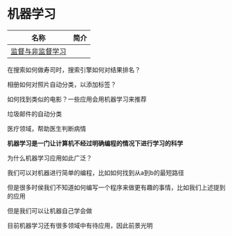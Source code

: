 # 机器学习

| 名称 | 简介 |
| - | - |
| [监督与非监督学习](Unit1.md) | |

在搜索如何做寿司时，搜索引擎如何对结果排名？

相册如何对照片自动分类，以添加标签？

如何找到类似的电影？一些应用会用机器学习来推荐

垃圾邮件的自动分类

医疗领域，帮助医生判断病情

**机器学习是一门让计算机不经过明确编程的情况下进行学习的科学**


为什么机器学习应用如此广泛？

我们可以对机器进行简单的编程，比如如何找到从a到b的最短路径

但是很多时侯我们不知道如何编写一个程序来做更有趣的事情，比如我们上述提到的应用

但是我们可以让机器自己学会做

目前机器学习还有很多领域中有待应用，因此前景光明
